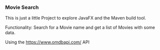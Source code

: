 ### Movie Search 
This is just a little Project to explore JavaFX and the Maven build tool.

Functionality:
Search for a Movie name and get a list of Movies with some data. 

Using the https://www.omdbapi.com/ API